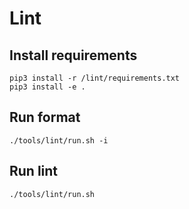 # Lint

## Install requirements

```
pip3 install -r /lint/requirements.txt
pip3 install -e .
```

## Run format

```
./tools/lint/run.sh -i
```

## Run lint

```
./tools/lint/run.sh
```

